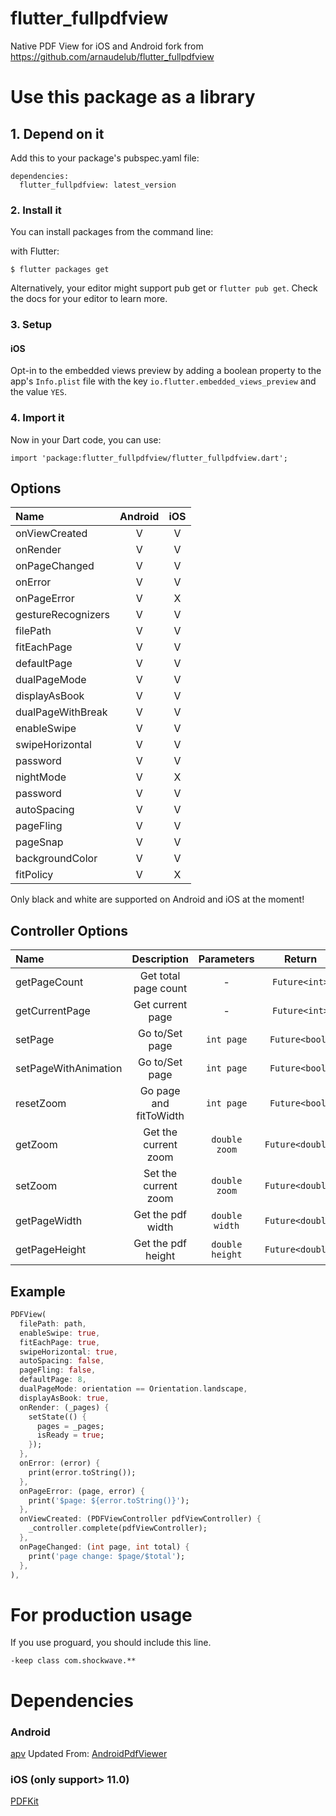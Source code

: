 # flutter_fullpdfview

Native PDF View for iOS and Android fork from https://github.com/arnaudelub/flutter_fullpdfview

# Use this package as a library

## 1. Depend on it

Add this to your package's pubspec.yaml file:

```
dependencies:
  flutter_fullpdfview: latest_version
```

### 2. Install it

You can install packages from the command line:

with Flutter:

```
$ flutter packages get
```

Alternatively, your editor might support pub get or `flutter pub get`. Check the docs for your editor to learn more.

### 3. Setup

#### iOS

Opt-in to the embedded views preview by adding a boolean property to the app's `Info.plist` file
with the key `io.flutter.embedded_views_preview` and the value `YES`.

### 4. Import it

Now in your Dart code, you can use:

```
import 'package:flutter_fullpdfview/flutter_fullpdfview.dart';
```

## Options

| Name               | Android | iOS |
| :----------------- | :-----: | :-: |
| onViewCreated      |   V     |  V  |
| onRender           |   V     |  V  |
| onPageChanged      |   V     |  V  |
| onError            |   V     |  V  |
| onPageError        |   V     |  X  |
| gestureRecognizers |   V     |  V  |
| filePath           |   V     |  V  |
| fitEachPage        |   V     |  V  |
| defaultPage        |   V     |  V  |
| dualPageMode       |   V     |  V  |
| displayAsBook      |   V     |  V  |
| dualPageWithBreak  |   V     |  V  |
| enableSwipe        |   V     |  V  |
| swipeHorizontal    |   V     |  V  |
| password           |   V     |  V  |
| nightMode          |   V     |  X  |
| password           |   V     |  V  |
| autoSpacing        |   V     |  V  |
| pageFling          |   V     |  V  |
| pageSnap           |   V     |  V  |
| backgroundColor    |   V     |  V  |
| fitPolicy          |   V     |  X  |

Only black and white are supported on Android and iOS at the moment!

## Controller Options

| Name                 |     Description              | Parameters     |     Return     |
| :------------------- | :------------------:         | :--------:     | :------------: |
| getPageCount         | Get total page count         |     -          | `Future<int>`  |
| getCurrentPage       |   Get current page           |     -          | `Future<int>`  |
| setPage              |    Go to/Set page            | `int page`     | `Future<bool>` |
| setPageWithAnimation |    Go to/Set page            | `int page`     | `Future<bool>` |
| resetZoom            |    Go page and fitToWidth    | `int page`     | `Future<bool>` |
| getZoom              |    Get the current zoom      | `double zoom`  | `Future<double>` |
| setZoom              |    Set the current zoom      | `double zoom`  | `Future<double>` |
| getPageWidth         |    Get the pdf width         | `double width` |  `Future<double>` |
| getPageHeight        |    Get the pdf height        | `double height`| `Future<double>` |

## Example

```dart
PDFView(
  filePath: path,
  enableSwipe: true,
  fitEachPage: true,
  swipeHorizontal: true,
  autoSpacing: false,
  pageFling: false,
  defaultPage: 8,
  dualPageMode: orientation == Orientation.landscape,
  displayAsBook: true,
  onRender: (_pages) {
    setState(() {
      pages = _pages;
      isReady = true;
    });
  },
  onError: (error) {
    print(error.toString());
  },
  onPageError: (page, error) {
    print('$page: ${error.toString()}');
  },
  onViewCreated: (PDFViewController pdfViewController) {
    _controller.complete(pdfViewController);
  },
  onPageChanged: (int page, int total) {
    print('page change: $page/$total');
  },
),
```

# For production usage

If you use proguard, you should include this line.

```
-keep class com.shockwave.**
```

# Dependencies

### Android

[apv](https://github.com/arnaudelub/apv)
Updated From:
[AndroidPdfViewer](https://github.com/barteksc/AndroidPdfViewer)

### iOS (only support> 11.0)

[PDFKit](https://developer.apple.com/documentation/pdfkit)
